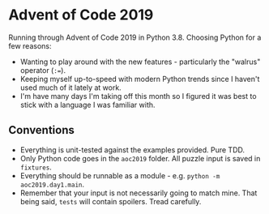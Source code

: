 # Advent of Code 2019

Running through Advent of Code 2019 in Python 3.8. Choosing Python for a few reasons:

* Wanting to play around with the new features - particularly the "walrus" operator (`:=`).
* Keeping myself up-to-speed with modern Python trends since I haven't used much of it lately at work.
* I'm have many days I'm taking off this month so I figured it was best to stick with a language I was familiar with.

## Conventions

* Everything is unit-tested against the examples provided. Pure TDD.
* Only Python code goes in the `aoc2019` folder. All puzzle input is saved in `fixtures`.
* Everything should be runnable as a module - e.g. `python -m aoc2019.day1.main`.
* Remember that your input is not necessarily going to match mine. That being said, `tests` will contain spoilers.
  Tread carefully.

